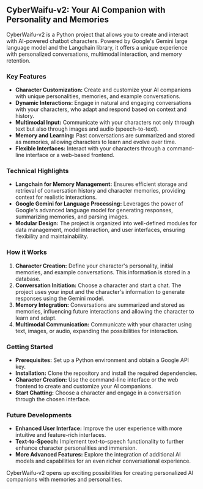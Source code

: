 ## CyberWaifu-v2: Your AI Companion with Personality and Memories

CyberWaifu-v2 is a Python project that allows you to create and interact with AI-powered chatbot characters. Powered by Google's Gemini large language model and the Langchain library, it offers a unique experience with personalized conversations, multimodal interaction, and memory retention. 

### Key Features

* **Character Customization:** Create and customize your AI companions with unique personalities, memories, and example conversations.
* **Dynamic Interactions:** Engage in natural and engaging conversations with your characters, who adapt and respond based on context and history.
* **Multimodal Input:** Communicate with your characters not only through text but also through images and audio (speech-to-text).
* **Memory and Learning:** Past conversations are summarized and stored as memories, allowing characters to learn and evolve over time.
* **Flexible Interfaces:** Interact with your characters through a command-line interface or a web-based frontend. 

### Technical Highlights

* **Langchain for Memory Management:** Ensures efficient storage and retrieval of conversation history and character memories, providing context for realistic interactions.
* **Google Gemini for Language Processing:** Leverages the power of Google's advanced language model for generating responses, summarizing memories, and parsing images.
* **Modular Design:** The project is organized into well-defined modules for data management, model interaction, and user interfaces, ensuring flexibility and maintainability. 

### How it Works

1. **Character Creation:** Define your character's personality, initial memories, and example conversations. This information is stored in a database.
2. **Conversation Initiation:** Choose a character and start a chat. The project uses your input and the character's information to generate responses using the Gemini model.
3. **Memory Integration:** Conversations are summarized and stored as memories, influencing future interactions and allowing the character to learn and adapt.
4. **Multimodal Communication:** Communicate with your character using text, images, or audio, expanding the possibilities for interaction. 

### Getting Started

* **Prerequisites:** Set up a Python environment and obtain a Google API key. 
* **Installation:** Clone the repository and install the required dependencies.
* **Character Creation:** Use the command-line interface or the web frontend to create and customize your AI companions.
* **Start Chatting:** Choose a character and engage in a conversation through the chosen interface. 

### Future Developments

* **Enhanced User Interface:** Improve the user experience with more intuitive and feature-rich interfaces.
* **Text-to-Speech:**  Implement text-to-speech functionality to further enhance character personalities and immersion.
* **More Advanced Features:** Explore the integration of additional AI models and capabilities for an even richer conversational experience. 

CyberWaifu-v2 opens up exciting possibilities for creating personalized AI companions with memories and personalities. 
